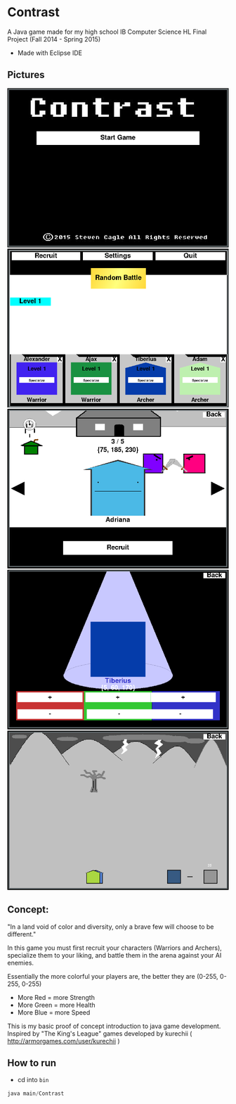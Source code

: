 # Contrast
A Java game made for my high school IB Computer Science HL Final Project (Fall 2014 - Spring 2015)
* Made with Eclipse IDE

## Pictures
![title screen](images/title.png "Title Screen")
![menu screen](images/menu.png "Menu Screen")
![recruitment screen](images/recruit.png "Recruitment Screen")
![specialize screen](images/specialize.png "Specialize Screen")
![battle screen](images/battle.png "Battle Screen")

## Concept: 
"In a land void of color and diversity, only a brave few will choose to be different."

In this game you must first recruit your characters (Warriors and Archers), specialize them to your liking, and battle them 
in the arena against your AI enemies. 

Essentially the more colorful your players are, the better they are (0-255, 0-255, 0-255)
* More Red   = more Strength
* More Green = more Health
* More Blue  = more Speed

This is my basic proof of concept introduction to java game development.
Inspired by "The King's League" games developed by kurechii ( http://armorgames.com/user/kurechii )

## How to run
* cd into `bin` 
```java
java main/Contrast
```
